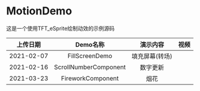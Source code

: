 # MotionDemo

这是一个使用TFT_eSprite绘制动效的示例源码

上传日期 | Demo名称 | 演示内容 |  视频
:-:|:-:|:-: | :-:
2021-02-07 | FillScreenDemo | 填充屏幕(转场) | <href a="https://github.com/chaosgoo/MotionDemo/blob/master/media/Transition.mp4?raw=true"/>
2021-02-16 | ScrollNumberComponent | 数字更新 | <href a="https://github.com/chaosgoo/MotionDemo/blob/master/media/Number.mp4?raw=true"/>
2021-03-23 | FireworkComponent | 烟花 | <href a="https://github.com/chaosgoo/MotionDemo/blob/master/media/Fireworks.mp4?raw=true"/>

